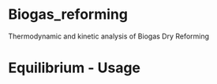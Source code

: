 # Biogas_reforming
Thermodynamic and kinetic analysis of Biogas Dry Reforming

# Equilibrium - Usage
